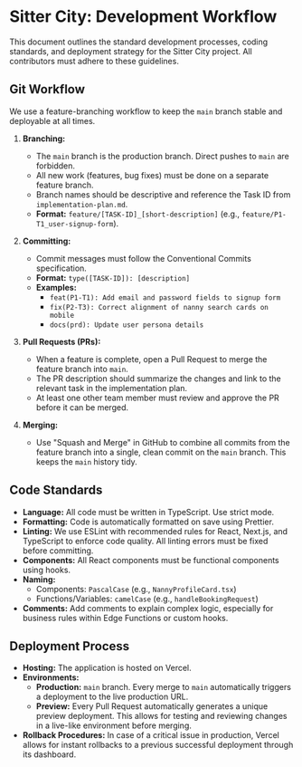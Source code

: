 # Sitter City: Development Workflow

This document outlines the standard development processes, coding standards, and deployment strategy for the Sitter City project. All contributors must adhere to these guidelines.

## Git Workflow
We use a feature-branching workflow to keep the `main` branch stable and deployable at all times.

1.  **Branching:**
    - The `main` branch is the production branch. Direct pushes to `main` are forbidden.
    - All new work (features, bug fixes) must be done on a separate feature branch.
    - Branch names should be descriptive and reference the Task ID from `implementation-plan.md`.
    - **Format:** `feature/[TASK-ID]_[short-description]` (e.g., `feature/P1-T1_user-signup-form`).

2.  **Committing:**
    - Commit messages must follow the Conventional Commits specification.
    - **Format:** `type([TASK-ID]): [description]`
    - **Examples:**
        - `feat(P1-T1): Add email and password fields to signup form`
        - `fix(P2-T3): Correct alignment of nanny search cards on mobile`
        - `docs(prd): Update user persona details`

3.  **Pull Requests (PRs):**
    - When a feature is complete, open a Pull Request to merge the feature branch into `main`.
    - The PR description should summarize the changes and link to the relevant task in the implementation plan.
    - At least one other team member must review and approve the PR before it can be merged.

4.  **Merging:**
    - Use "Squash and Merge" in GitHub to combine all commits from the feature branch into a single, clean commit on the `main` branch. This keeps the `main` history tidy.

## Code Standards
- **Language:** All code must be written in TypeScript. Use strict mode.
- **Formatting:** Code is automatically formatted on save using Prettier.
- **Linting:** We use ESLint with recommended rules for React, Next.js, and TypeScript to enforce code quality. All linting errors must be fixed before committing.
- **Components:** All React components must be functional components using hooks.
- **Naming:**
    - Components: `PascalCase` (e.g., `NannyProfileCard.tsx`)
    - Functions/Variables: `camelCase` (e.g., `handleBookingRequest`)
- **Comments:** Add comments to explain complex logic, especially for business rules within Edge Functions or custom hooks.

## Deployment Process
- **Hosting:** The application is hosted on Vercel.
- **Environments:**
    - **Production:** `main` branch. Every merge to `main` automatically triggers a deployment to the live production URL.
    - **Preview:** Every Pull Request automatically generates a unique preview deployment. This allows for testing and reviewing changes in a live-like environment before merging.
- **Rollback Procedures:** In case of a critical issue in production, Vercel allows for instant rollbacks to a previous successful deployment through its dashboard.